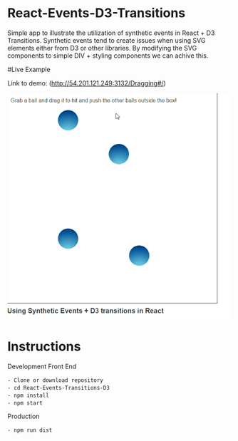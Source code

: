 # React-Events-D3-Transitions

Simple app to illustrate the utilization of synthetic events in React + D3 Transitions.
Synthetic events tend to create issues when using SVG elements either from D3 or other libraries.
By modifying the SVG components to simple DIV + styling components we can achive this.


#Live Example

Link to demo: (http://54.201.121.249:3132/Dragging#/)

![alt tag](https://github.com/fredyagomez/React-Events-Transitions-D3/blob/master/ballsreact.gif?raw=true)


# Instructions

Development Front End

```bash
- Clone or download repository
- cd React-Events-Transitions-D3
- npm install
- npm start
```

Production

```bash
- npm run dist
```
